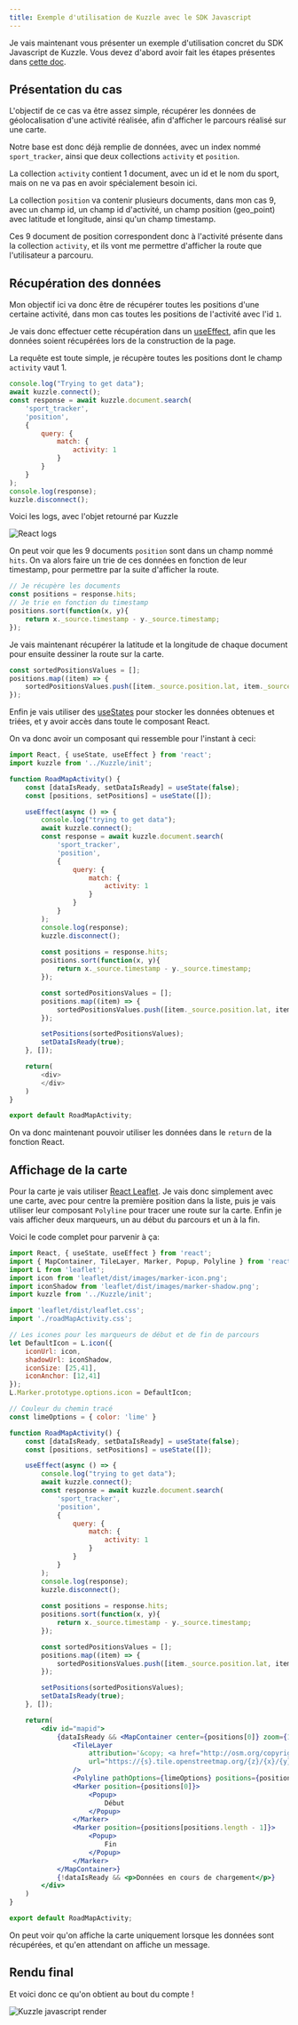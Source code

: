 ```yaml
---
title: Exemple d'utilisation de Kuzzle avec le SDK Javascript
---
```


Je vais maintenant vous présenter un exemple d'utilisation concret du SDK Javascript de Kuzzle. Vous devez d'abord avoir fait les étapes présentes dans [cette doc](sdk-javascript).

## Présentation du cas

L'objectif de ce cas va être assez simple, récupérer les données de géolocalisation d'une activité réalisée, afin d'afficher le parcours réalisé sur une carte.

Notre base est donc déjà remplie de données, avec un index nommé ```sport_tracker```, ainsi que deux collections ```activity``` et ```position```.

La collection ```activity``` contient 1 document, avec un id et le nom du sport, mais on ne va pas en avoir spécialement besoin ici.

La collection ```position``` va contenir plusieurs documents, dans mon cas 9, avec un champ id, un champ id d'activité, un champ position (geo_point) avec latitude et longitude, ainsi qu'un champ timestamp.

Ces 9 document de position correspondent donc à l'activité présente dans la collection ```activity```, et ils vont me permettre d'afficher la route que l'utilisateur a parcouru.

## Récupération des données

Mon objectif ici va donc être de récupérer toutes les positions d'une certaine activité, dans mon cas toutes les positions de l'activité avec l'id ```1```.

Je vais donc effectuer cette récupération dans un [useEffect](https://fr.reactjs.org/docs/hooks-effect.html), afin que les données soient récupérées lors de la construction de la page.

La requête est toute simple, je récupère toutes les positions dont le champ ```activity``` vaut 1.
```js
console.log("Trying to get data");
await kuzzle.connect();
const response = await kuzzle.document.search(
    'sport_tracker',
    'position',
    {
        query: {
            match: {
                activity: 1
            }
        }
    }
);
console.log(response);
kuzzle.disconnect();
```

Voici les logs, avec l'objet retourné par Kuzzle

![React logs](/img/kuzzle_javascript_logs.PNG)

On peut voir que les 9 documents ```position``` sont dans un champ nommé ```hits```. On va alors faire un trie de ces données en fonction de leur timestamp, pour permettre par la suite d'afficher la route.

```js
// Je récupère les documents
const positions = response.hits;
// Je trie en fonction du timestamp
positions.sort(function(x, y){
    return x._source.timestamp - y._source.timestamp;
});
```

Je vais maintenant récupérer la latitude et la longitude de chaque document pour ensuite dessiner la route sur la carte.

```js
const sortedPositionsValues = [];
positions.map((item) => {
    sortedPositionsValues.push([item._source.position.lat, item._source.position.lon]);
});
```

Enfin je vais utiliser des [useStates](https://fr.reactjs.org/docs/hooks-effect.html) pour stocker les données obtenues et triées, et y avoir accès dans toute le composant React.

On va donc avoir un composant qui ressemble pour l'instant à ceci:

```js
import React, { useState, useEffect } from 'react';
import kuzzle from '../Kuzzle/init';

function RoadMapActivity() {
    const [dataIsReady, setDataIsReady] = useState(false);
    const [positions, setPositions] = useState([]);

    useEffect(async () => {
        console.log("trying to get data");
        await kuzzle.connect();
        const response = await kuzzle.document.search(
            'sport_tracker',
            'position',
            {
                query: {
                    match: {
                        activity: 1
                    }
                }
            }
        );
        console.log(response);
        kuzzle.disconnect();
        
        const positions = response.hits;
        positions.sort(function(x, y){
            return x._source.timestamp - y._source.timestamp;
        });

        const sortedPositionsValues = [];
        positions.map((item) => {
            sortedPositionsValues.push([item._source.position.lat, item._source.position.lon]);
        });

        setPositions(sortedPositionsValues);
        setDataIsReady(true);
    }, []);

    return(
        <div>
        </div>
    )
}

export default RoadMapActivity;
```

On va donc maintenant pouvoir utiliser les données dans le ```return``` de la fonction React.

## Affichage de la carte

Pour la carte je vais utiliser [React Leaflet](https://react-leaflet.js.org/).
Je vais donc simplement avec une carte, avec pour centre la première position dans la liste, puis je vais utiliser leur composant ```Polyline``` pour tracer une route sur la carte. Enfin je vais afficher deux marqueurs, un au début du parcours et un à la fin.

Voici le code complet pour parvenir à ça:

```jsx
import React, { useState, useEffect } from 'react';
import { MapContainer, TileLayer, Marker, Popup, Polyline } from 'react-leaflet';
import L from 'leaflet';
import icon from 'leaflet/dist/images/marker-icon.png';
import iconShadow from 'leaflet/dist/images/marker-shadow.png';
import kuzzle from '../Kuzzle/init';

import 'leaflet/dist/leaflet.css';
import './roadMapActivity.css';

// Les icones pour les marqueurs de début et de fin de parcours
let DefaultIcon = L.icon({
    iconUrl: icon,
    shadowUrl: iconShadow,
    iconSize: [25,41], 
    iconAnchor: [12,41]
});
L.Marker.prototype.options.icon = DefaultIcon;

// Couleur du chemin tracé
const limeOptions = { color: 'lime' }

function RoadMapActivity() {
    const [dataIsReady, setDataIsReady] = useState(false);
    const [positions, setPositions] = useState([]);

    useEffect(async () => {
        console.log("trying to get data");
        await kuzzle.connect();
        const response = await kuzzle.document.search(
            'sport_tracker',
            'position',
            {
                query: {
                    match: {
                        activity: 1
                    }
                }
            }
        );
        console.log(response);
        kuzzle.disconnect();
        
        const positions = response.hits;
        positions.sort(function(x, y){
            return x._source.timestamp - y._source.timestamp;
        });

        const sortedPositionsValues = [];
        positions.map((item) => {
            sortedPositionsValues.push([item._source.position.lat, item._source.position.lon]);
        });

        setPositions(sortedPositionsValues);
        setDataIsReady(true);
    }, []);

    return(
        <div id="mapid">
            {dataIsReady && <MapContainer center={positions[0]} zoom={17} scrollWheelZoom={false}>
                <TileLayer
                    attribution='&copy; <a href="http://osm.org/copyright">OpenStreetMap</a> contributors'
                    url="https://{s}.tile.openstreetmap.org/{z}/{x}/{y}.png"
                />
                <Polyline pathOptions={limeOptions} positions={positions} />
                <Marker position={positions[0]}>
                    <Popup>
                        Début
                    </Popup>
                </Marker>
                <Marker position={positions[positions.length - 1]}>
                    <Popup>
                        Fin
                    </Popup>
                </Marker>
            </MapContainer>}
            {!dataIsReady && <p>Données en cours de chargement</p>}
        </div>
    )
}

export default RoadMapActivity;
```

On peut voir qu'on affiche la carte uniquement lorsque les données sont récupérées, et qu'en attendant on affiche un message.

## Rendu final

Et voici donc ce qu'on obtient au bout du compte !

![Kuzzle javascript render](/img/kuzzle_javascript_render.PNG)